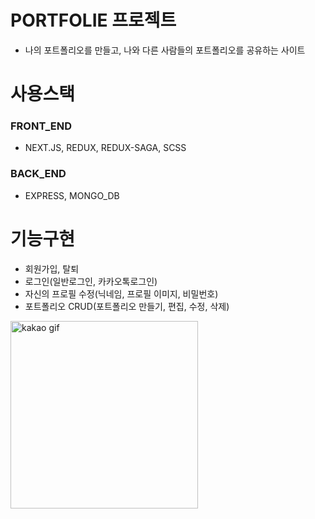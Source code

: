 # PORTFOLIE 프로젝트

- 나의 포트폴리오를 만들고, 나와 다른 사람들의 포트폴리오를 공유하는 사이트

# 사용스택

### FRONT_END

- NEXT.JS, REDUX, REDUX-SAGA, SCSS

### BACK_END

- EXPRESS, MONGO_DB

# 기능구현

- 회원가입, 탈퇴
- 로그인(일반로그인, 카카오톡로그인)
- 자신의 프로필 수정(닉네임, 프로필 이미지, 비밀번호)
- 포트폴리오 CRUD(포트폴리오 만들기, 편집, 수정, 삭제)

<img src="https://github.com/user-attachments/assets/1f8dadf3-5ce6-48d2-ae2d-599f15311411" alt="kakao gif" style="width: 300px; height: auto;">



